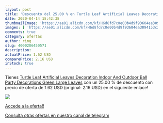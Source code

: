 ```yaml
---
layout: post
title: 'Descuento del 25.00 % en Turtle Leaf Artificial Leaves Decoration'
date: 2020-04-14 18:42:38
thumbnailImage: 'https://ae01.alicdn.com/kf/H6d8fd7c0e00b4d9f93604ea3094153c38/Turtle-Leaf-Artificial-Leaves-Decoration-Indoor-And-Outdoor-Ball-Party-Decorations-Green-Large-Leaves.jpg_350x350._SL200_.jpg'
images: [ 'https://ae01.alicdn.com/kf/H6d8fd7c0e00b4d9f93604ea3094153c38/Turtle-Leaf-Artificial-Leaves-Decoration-Indoor-And-Outdoor-Ball-Party-Decorations-Green-Large-Leaves.jpg_350x350._SL200_.jpg' ]
comments: true
category: ofertas
author: ring
slug: 4000286450571
description:
actualPrice: 1.62 USD
comparePrice: 2.16 USD
inStock: true
---
```


Tienes [Turtle Leaf Artificial Leaves Decoration Indoor And Outdoor Ball Party Decorations Green Large Leaves](https://www.amazon.com/dp/4000286450571/?tag=redken08-20) con un 25.00 % de descuento con precio de oferta de 1.62 USD (original: 2.16 USD) en el siguiente enlace!

[![](https://ae01.alicdn.com/kf/H6d8fd7c0e00b4d9f93604ea3094153c38/Turtle-Leaf-Artificial-Leaves-Decoration-Indoor-And-Outdoor-Ball-Party-Decorations-Green-Large-Leaves.jpg_350x350._SL200_.jpg)](https://www.amazon.com/dp/4000286450571/?tag=redken08-20)

[Accede a la oferta!!](https://www.amazon.com/dp/4000286450571/?tag=redken08-20)

[Consulta otras ofertas en nuestro canal de telegram](https://t.me/s/ofertas25)
